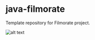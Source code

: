 # java-filmorate
Template repository for Filmorate project.

![alt text](https://disk.yandex.ru/client/disk?idApp=client&dialog=slider&idDialog=%2Fdisk%2Fсхема.png)


